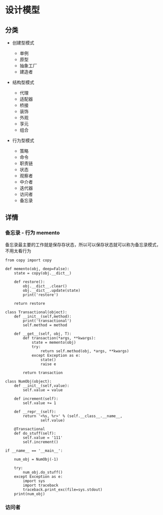 # 设计模型

## 分类

- 创建型模式 
	- 单例
	- 原型
	- 抽象工厂
	- 建造者	

- 结构型模式
	- 代理
	- 适配器
	- 桥接
	- 装饰
	- 外观
	- 享元
	- 组合

- 行为型模式
	- 策略
	- 命令
	- 职责链
	- 状态
	- 观察者
	- 中介者
	- 迭代器
	- 访问者
	- 备忘录

## 详情

### 备忘录 - 行为 memento

备忘录最主要的工作就是保存存状态，所以可以保存状态就可以称为备忘录模式，不用太看行为

```
from copy import copy

def memento(obj, deep=False):
    state = copy(obj.__dict__)

    def restore():
        obj.__dict__.clear()
        obj.__dict__.update(state)
        print('restore')

    return restore

class Transactional(object):
    def __init__(self,method):
        print('transactional')
        self.method = method

    def __get__(self, obj, T):
        def transaction(*args, **kwargs):
            state = memento(obj)
            try:
                return self.method(obj, *args, **kwargs)
            except Exception as e:
                state()
                raise e

        return transaction

class NumObj(object):
    def __init__(self,value):
        self.value = value

    def increment(self):
        self.value += 1

    def __repr__(self):
        return '<%s, %r>' % (self.__class__.__name__,
                self.value)

    @Transactional
    def do_stuff(self):
        self.value = '111'
        self.increment()

if __name__ == '__main__':

    num_obj = NumObj(-1)

    try:
        num_obj.do_stuff()
    except Exception as e:
        import sys
        import traceback
        traceback.print_exc(file=sys.stdout)
    print(num_obj)

```

### 访问者


